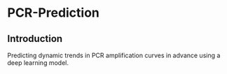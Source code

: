 # PCR-Prediction

## Introduction
Predicting dynamic trends in PCR amplification curves in advance using a deep learning model.

